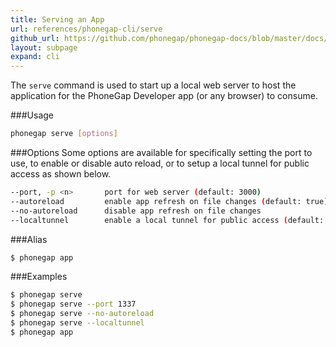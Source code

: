 ```yaml
---
title: Serving an App
url: references/phonegap-cli/serve
github_url: https://github.com/phonegap/phonegap-docs/blob/master/docs/references/phonegap-cli/serve.html.md
layout: subpage
expand: cli
---
```


  The `serve` command is used to start up a local web server to host the application for the
  PhoneGap Developer app (or any browser) to consume.

###Usage 
```bash
phonegap serve [options]
```       

###Options
  Some options are available for specifically setting the port to use, to enable or disable auto reload, 
  or to setup a local tunnel for public access as shown below. 

```bash
--port, -p <n>       port for web server (default: 3000)
--autoreload         enable app refresh on file changes (default: true)
--no-autoreload      disable app refresh on file changes
--localtunnel        enable a local tunnel for public access (default: false)
```

###Alias
```bash
$ phonegap app
```    

###Examples
```bash
$ phonegap serve
$ phonegap serve --port 1337
$ phonegap serve --no-autoreload
$ phonegap serve --localtunnel
$ phonegap app
```    
